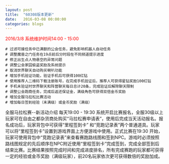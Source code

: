 ```yaml
---
layout: post
title:  "60308版本更新"
date:   2016-03-08 00:00:00
categories: blogs
---
```



<div class="post-content">
<p>
	<font color=red>2016/3/8 系统维护时间14:00 - 15:00</font>

	# 过滤可接任务中已满额的公会任务，避免影响机器人自动任务
	# 调整魔兽之门任务在19点前后分时段在不同频道提示进度
	# 修正出生点人物悬空的异常问题
	# 调整公会家园偷盗奖励及系统提示
	# 取消世界聊天自动购买喇叭功能
	# 增加手机验证功能，验证手机后可获得100红钻
	# 使用推荐人二维码下载注册账号，在完成手机验证后，推荐人可获得星钻奖励100红钻
	# 手机未验证时世界聊天和阵营聊天每日总计20条，完成验证后解除聊天限制
	# 调整公会跑商任务，完成后返还保证金，满级角色可获得双倍金币奖励
	# 增加全服马拉松比赛活动
	# 增加每日签到经验（未满级）或金币奖励（满级）
</p>
<!--more-->
<p>
	全服马拉松赛--新活动介绍
	每天19:00 - 19:30 系统开启比赛报名，全服30级以上玩家可在自由之都杂货商处购买“马拉松赛申请表”，使用后完成当天活动报名。报名成功后，玩家背包中可获得“里程签到卡” 和“竞跑记录表”两个普通道具。玩家可以将“里程签到卡”设置到游戏界面上方便游戏中使用。正式比赛在19:30 开始，玩家可使用背包中“竞跑记录表”来查看赛跑路线图和签到NPC。游戏时必须按照路线图规定的先后顺序在NPC附近使用“里程签到卡”完成签到，完成全部签到后结束比赛。比赛结果按照完成时间和完成进度排名，所有完成赛跑的玩家都可获得一定的经验或金币奖励（满级玩家），前20名玩家依次更可获得数倍的奖励加成。
	
</p>

</div>